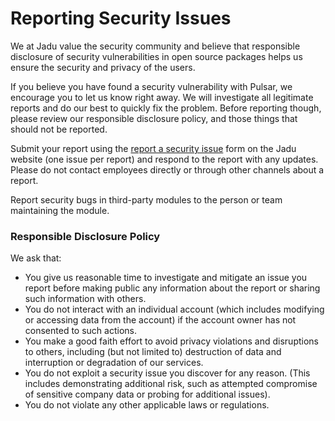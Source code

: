 # Reporting Security Issues

We at Jadu value the security community and believe that responsible disclosure of security vulnerabilities in open source packages helps us ensure the security and privacy of the users.

If you believe you have found a security vulnerability with Pulsar, we encourage you to let us know right away. We will investigate all legitimate reports and do our best to quickly fix the problem. Before reporting though, please review our responsible disclosure policy, and those things that should not be reported.

Submit your report using the [report a security issue](https://www.jadu.net/forms/form/8/report_a_security_issue) form on the Jadu website (one issue per report) and respond to the report with any updates. Please do not contact employees directly or through other channels about a report.

Report security bugs in third-party modules to the person or team maintaining the module.

### Responsible Disclosure Policy

We ask that:

* You give us reasonable time to investigate and mitigate an issue you report before making public any information about the report or sharing such information with others.
* You do not interact with an individual account (which includes modifying or accessing data from the account) if the account owner has not consented to such actions.
* You make a good faith effort to avoid privacy violations and disruptions to others, including (but not limited to) destruction of data and interruption or degradation of our services.
* You do not exploit a security issue you discover for any reason. (This includes demonstrating additional risk, such as attempted compromise of sensitive company data or probing for additional issues).
* You do not violate any other applicable laws or regulations.